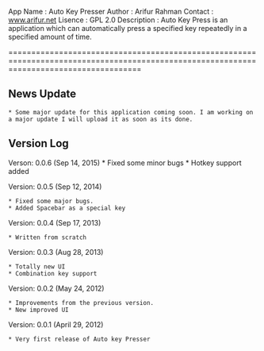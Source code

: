 App Name 	: Auto Key Presser 
Author		: Arifur Rahman 
Contact 	: www.arifur.net 
Lisence 	: GPL 2.0 
Description 	: Auto Key Press is an application which can automatically press a specified key repeatedly in a specified amount of time. 

=========================================================================================================================================

News Update
----------------------------------------------------

	* Some major update for this application coming soon. I am working on a major update I will upload it as soon as its done.


Version Log
----------------------------------------------------
Verson:		0.0.6 (Sep 14, 2015)
	* Fixed some minor bugs
	* Hotkey support added

Version:	0.0.5 (Sep 12, 2014)

	* Fixed some major bugs.
	* Added Spacebar as a special key
 
Version:	0.0.4 (Sep 17, 2013)

	* Written from scratch

Version:	0.0.3 (Aug 28, 2013)
	
	* Totally new UI
	* Combination key support


Version:	0.0.2 (May 24, 2012)

	* Improvements from the previous version.
	* New improved UI


Version:	0.0.1 (April 29, 2012)

	* Very first release of Auto key Presser